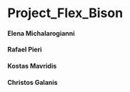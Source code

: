 # Project_Flex_Bison
#### Elena Michalarogianni
#### Rafael Pieri 
#### Kostas Mavridis
#### Christos Galanis